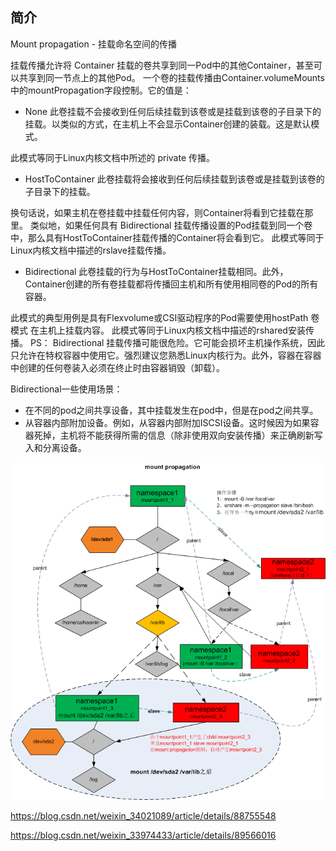 ## 简介

Mount propagation  - 挂载命名空间的传播

挂载传播允许将 Container 挂载的卷共享到同一Pod中的其他Container，甚至可以共享到同一节点上的其他Pod。
一个卷的挂载传播由Container.volumeMounts中的mountPropagation字段控制。它的值是：

- None 此卷挂载不会接收到任何后续挂载到该卷或是挂载到该卷的子目录下的挂载。以类似的方式，在主机上不会显示Container创建的装载。这是默认模式。

此模式等同于Linux内核文档中所述的 private 传播。

- HostToContainer 此卷挂载将会接收到任何后续挂载到该卷或是挂载到该卷的子目录下的挂载。

换句话说，如果主机在卷挂载中挂载任何内容，则Container将看到它挂载在那里。
类似地，如果任何具有 Bidirectional 挂载传播设置的Pod挂载到同一个卷中，那么具有HostToContainer挂载传播的Container将会看到它。
此模式等同于Linux内核文档中描述的rslave挂载传播。

- Bidirectional 此卷挂载的行为与HostToContainer挂载相同。此外，Container创建的所有卷挂载都将传播回主机和所有使用相同卷的Pod的所有容器。

此模式的典型用例是具有Flexvolume或CSI驱动程序的Pod需要使用hostPath 卷模式 在主机上挂载内容。
此模式等同于Linux内核文档中描述的rshared安装传播。
PS：
Bidirectional 挂载传播可能很危险。它可能会损坏主机操作系统，因此只允许在特权容器中使用它。强烈建议您熟悉Linux内核行为。此外，容器在容器中创建的任何卷装入必须在终止时由容器销毁（卸载）。

Bidirectional一些使用场景：

- 在不同的pod之间共享设备，其中挂载发生在pod中，但是在pod之间共享。
- 从容器内部附加设备。例如，从容器内部附加ISCSI设备。这时候因为如果容器死掉，主机将不能获得所需的信息（除非使用双向安装传播）来正确刷新写入和分离设备。

<img src=".assets/20180705175218137.png" alt="img"  />

https://blog.csdn.net/weixin_34021089/article/details/88755548

https://blog.csdn.net/weixin_33974433/article/details/89566016
